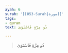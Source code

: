```yaml
---
ayah: 6
surah: '[[053-Surah|سورة]]'
tags:
- quran
text: ذُو مِرَّةٍ فَاسْتَوَىٰ

---
```

> ذُو مِرَّةٍ فَاسْتَوَىٰ
